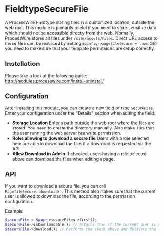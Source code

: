 # FieldtypeSecureFile
A ProcessWire Fieldtype storing files in a customized location, outside the web root. This module is primarily useful if you need to store sensitive data which should not be accessible directly from the web. Normally, ProcessWire stores all files under `/site/assets/files`. Direct URL access to these files can be restriced by setting `$config->pagefileSecure = true`. Still you need to make sure that your template permissions are setup correctly.

## Installation
Please take a look at the following guide: http://modules.processwire.com/install-uninstall/

## Configuration
After installing this module, you can create a new field of type `SecureFile`. Enter your configuration under the "Details" section when editing the field:
* **Storage Location** Enter a path outside the web root where the files are stored. You need to create the directory manually. Also make sure that the user running the web server has write permission.
* **Roles allowing to download a secure file** Users with a role selected here are able to download the files if a download is requested via the API.
* **Allow Download in Admin** If checked, users having a role selected above can download the files when editing a page.

## API
If you want to download a secure file, you can call `PagefileSecure::download()`. This method also makes sure that the current user is allowed to download the file, according to the permission configuration.

Example:
```php
$secureFile = $page->secureFiles->first();
$secureFile->isDownloadable(); // Returns true if the current user is allowed to download
$secureFile->download(); // Performs the check above and delivers the file via the wireSendFile() function
```
